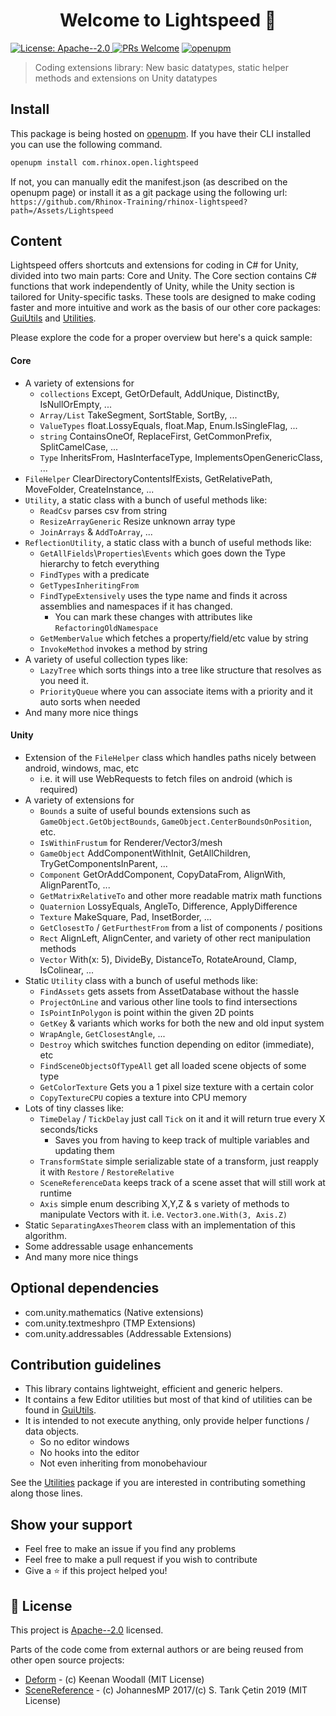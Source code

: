 <h1 align="center">Welcome to Lightspeed 👋</h1>
<p>
  <a href="https://www.apache.org/licenses/LICENSE-2.0.txt" target="_blank">
    <img alt="License: Apache--2.0" src="https://img.shields.io/badge/License-Apache--2.0-yellow.svg" />
  </a>
  <a href="https://github.com/Rhinox-Training/rhinox-lightspeed/pulls"><img src="https://camo.githubusercontent.com/39f0f598b3d29424cde0684dbfe69f5a313b84bc2bf9e72f9c2cede374c82d80/68747470733a2f2f696d672e736869656c64732e696f2f62616467652f5052732d77656c636f6d652d626c75652e737667" alt="PRs Welcome" data-canonical-src="https://img.shields.io/badge/PRs-welcome-blue.svg" style="max-width: 100%;"></a>
  <a href="https://openupm.com/packages/com.rhinox.open.lightspeed/" target="_blank">
    <img alt="openupm" src="https://img.shields.io/npm/v/com.rhinox.open.lightspeed?label=openupm&registry_uri=https://package.openupm.com" />
  </a>
</p>

> Coding extensions library: New basic datatypes, static helper methods and extensions on Unity datatypes

## Install

This package is being hosted on [openupm](https://openupm.com/packages/com.rhinox.open.lightspeed/).
If you have their CLI installed you can use the following command.

```sh
openupm install com.rhinox.open.lightspeed
```

If not, you can manually edit the manifest.json (as described on the openupm page) or install it as a git package using the following url:
`https://github.com/Rhinox-Training/rhinox-lightspeed?path=/Assets/Lightspeed`

## Content

Lightspeed offers shortcuts and extensions for coding in C# for Unity, divided into two main parts: Core and Unity. The Core section contains C# functions that work independently of Unity, while the Unity section is tailored for Unity-specific tasks. These tools are designed to make coding faster and more intuitive and work as the basis of our other core packages: [GuiUtils](https://github.com/Rhinox-Training/rhinox-guiutils) and [Utilities](https://github.com/Rhinox-Training/rhinox-utilities).

Please explore the code for a proper overview but here's a quick sample:
#### Core

- A variety of extensions for
  - `collections` Except, GetOrDefault, AddUnique, DistinctBy, IsNullOrEmpty, ...
  - `Array/List` TakeSegment, SortStable, SortBy, ...
  - `ValueTypes` float.LossyEquals, float.Map, Enum.IsSingleFlag, ...
  - `string` ContainsOneOf, ReplaceFirst, GetCommonPrefix, SplitCamelCase, ...
  - `Type` InheritsFrom, HasInterfaceType, ImplementsOpenGenericClass, ...
- `FileHelper` ClearDirectoryContentsIfExists, GetRelativePath, MoveFolder, CreateInstance, ...
- `Utility`, a static class with a bunch of useful methods like:
  - `ReadCsv` parses csv from string
  - `ResizeArrayGeneric` Resize unknown array type
  - `JoinArrays` & `AddToArray`, ...
- `ReflectionUtility`, a static class with a bunch of useful methods like: 
  - `GetAllFields`\\`Properties`\\`Events` which goes down the Type hierarchy to fetch everything
  - `FindTypes` with a predicate
  - `GetTypesInheritingFrom` 
  - `FindTypeExtensively` uses the type name and finds it across assemblies and namespaces if it has changed.
    - You can mark these changes with attributes like `RefactoringOldNamespace`
  - `GetMemberValue` which fetches a property/field/etc value by string
  - `InvokeMethod` invokes a method by string
- A variety of useful collection types like:
  - `LazyTree` which sorts things into a tree like structure that resolves as you need it.
  - `PriorityQueue` where you can associate items with a priority and it auto sorts when needed
- And many more nice things

#### Unity
- Extension of the `FileHelper` class which handles paths nicely between android, windows, mac, etc
  - i.e. it will use WebRequests to fetch files on android (which is required)
- A variety of extensions for
  - `Bounds` a suite of useful bounds extensions such as `GameObject.GetObjectBounds`, `GameObject.CenterBoundsOnPosition`, etc.
  - `IsWithinFrustum` for Renderer/Vector3/mesh
  - `GameObject` AddComponentWithInit, GetAllChildren, TryGetComponentsInParent, ...
  - `Component` GetOrAddComponent, CopyDataFrom, AlignWith, AlignParentTo, ...
  - `GetMatrixRelativeTo` and other more readable matrix math functions
  - `Quaternion` LossyEquals, AngleTo, Difference, ApplyDifference
  - `Texture` MakeSquare, Pad, InsetBorder, ...
  - `GetClosestTo` / `GetFurthestFrom` from a list of components / positions
  - `Rect` AlignLeft, AlignCenter, and variety of other rect manipulation methods
  - `Vector` With(x: 5), DivideBy, DistanceTo, RotateAround, Clamp, IsColinear, ...
- Static `Utility` class with a bunch of useful methods like:
  - `FindAssets` gets assets from AssetDatabase without the hassle
  - `ProjectOnLine` and various other line tools to find intersections
  - `IsPointInPolygon` is point within the given 2D points
  - `GetKey` & variants which works for both the new and old input system
  - `WrapAngle`, `GetClosestAngle`, ...
  - `Destroy` which switches function depending on editor (immediate), etc
  - `FindSceneObjectsOfTypeAll` get all loaded scene objects of some type
  - `GetColorTexture` Gets you a 1 pixel size texture with a certain color
  - `CopyTextureCPU` copies a texture into CPU memory
- Lots of tiny classes like:
  - `TimeDelay` / `TickDelay` just call `Tick` on it and it will return true every X seconds/ticks
    - Saves you from having to keep track of multiple variables and updating them
  - `TransformState` simple serializable state of a transform, just reapply it with `Restore` / `RestoreRelative`
  - `SceneReferenceData` keeps track of a scene asset that will still work at runtime
  - `Axis` simple enum describing X,Y,Z & s variety of methods to manipulate Vectors with it. i.e. `Vector3.one.With(3, Axis.Z)`
- Static `SeparatingAxesTheorem` class with an implementation of this algorithm.
- Some addressable usage enhancements
- And many more nice things

## Optional dependencies

- com.unity.mathematics (Native extensions)
- com.unity.textmeshpro (TMP Extensions)
- com.unity.addressables (Addressable Extensions)

## Contribution guidelines

- This library contains lightweight, efficient and generic helpers.
- It contains a few Editor utilities but most of that kind of utilities can be found in [GuiUtils](https://github.com/Rhinox-Training/rhinox-guiutils).
- It is intended to not execute anything, only provide helper functions / data objects.
  - So no editor windows
  - No hooks into the editor
  - Not even inheriting from monobehaviour

See the [Utilities](https://github.com/Rhinox-Training/rhinox-utilities) package if you are interested in contributing something along those lines.


## Show your support

- Feel free to make an issue if you find any problems
- Feel free to make a pull request if you wish to contribute
- Give a ⭐️ if this project helped you!

## 📝 License

This project is [Apache--2.0](https://www.apache.org/licenses/LICENSE-2.0.txt) licensed.

Parts of the code come from external authors or are being reused from other open source projects:
- [Deform](https://github.com/keenanwoodall/Deform) - (c) Keenan Woodall (MIT License)
- [SceneReference](https://github.com/JohannesMP/unity-scene-reference) - (c) JohannesMP 2017/(c) S. Tarık Çetin 2019 (MIT License)
